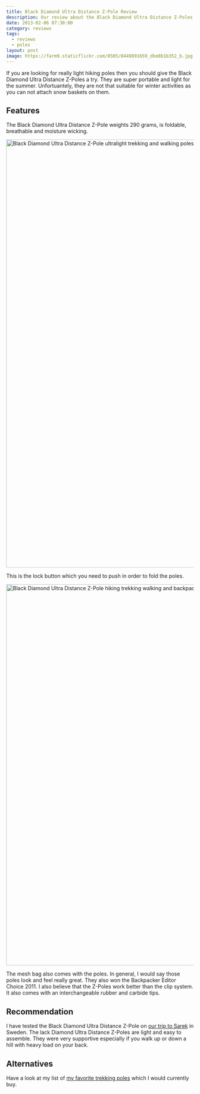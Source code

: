 ```yaml
---
title: Black Diamond Ultra Distance Z-Pole Review
description: Our review about the Black Diamond Ultra Distance Z-Poles
date: 2013-02-06 07:30:00
category: reviews
tags:
  - reviews
  - poles
layout: post
image: https://farm9.staticflickr.com/8505/8449891659_dbe8b1b352_b.jpg
---
```

If you are looking for really light hiking poles then you should give the Black Diamond Ultra Distance Z-Poles a try. They are super portable and light for the summer. Unfortuantely, they are not that suitable for winter activities as you can not attach snow baskets on them.

<amp-img src="https://farm9.staticflickr.com/8505/8449891659_dbe8b1b352_b.jpg" width="1024" width="685" alt="Black Diamond Ultra Distance Z-Pole ultralight trekking and walking poles"></amp-img>


<!--more-->

## Features
The Black Diamond Ultra Distance Z-Pole weights 290 grams, is foldable, breathable and moisture wicking.

<img src="http://farm9.staticflickr.com/8222/8450978018_604871950b_o.jpg" width="1150" alt="Black Diamond Ultra Distance Z-Pole ultralight trekking and walking poles">

This is the lock button which you need to push in order to fold the poles.

<a href="https://www.flickr.com/photos/90204224@N07/8449890395" title="Black Diamond Ultra Distance Z-Pole"><img src="https://farm9.staticflickr.com/8235/8449890395_5c07ac00d6_b.jpg" width="957" height="1024" alt="Black Diamond Ultra Distance Z-Pole hiking trekking walking and backpacking poles ultralight"></a>

The mesh bag also comes with the poles. In general, I would say those poles look and feel really great. They also won the Backpacker Editor Choice 2011. I also believe that the Z-Poles work better than the clip system. It also comes with an interchangeable rubber and carbide tips.

## Recommendation
I have tested the Black Diamond Ultra Distance Z-Pole on <a href="http://hikeventures.com/hiking-and-packrafting-in-sarek-day-1/" target="_self">our trip to Sarek</a> in Sweden. The lack Diamond Ultra Distance Z-Poles are light and easy to assemble. They were very supportive especially if you walk up or down a hill with heavy load on your back.

## Alternatives
Have a look at my list of [my favorite trekking poles](http://www.hikeventures.com/best-trekking-and-snowshoeing-poles/) which I would currently buy.
